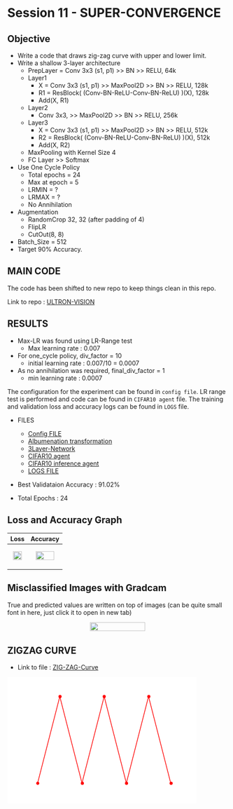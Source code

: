 # Session 11 - SUPER-CONVERGENCE

## Objective

- Write a code that draws zig-zag curve with upper and lower limit.
- Write a shallow 3-layer architecture
    - PrepLayer = Conv 3x3 (s1, p1) >> BN >> RELU, 64k
    - Layer1
        - X = Conv 3x3 (s1, p1) >> MaxPool2D >> BN >> RELU, 128k
        - R1 = ResBlock( (Conv-BN-ReLU-Conv-BN-ReLU) )(X), 128k
        - Add(X, R1)
    - Layer2
        - Conv 3x3, >> MaxPool2D >> BN >> RELU, 256k
    - Layer3
        - X = Conv 3x3 (s1, p1) >> MaxPool2D >> BN >> RELU, 512k
        - R2 = ResBlock( (Conv-BN-ReLU-Conv-BN-ReLU) )(X), 512k
        - Add(X, R2)
    - MaxPooling with Kernel Size 4
    - FC Layer >> Softmax
- Use One Cycle Policy
    - Total epochs = 24
    - Max at epoch = 5
    - LRMIN = ?
    - LRMAX = ?
    - No Annihilation
- Augmentation
    - RandomCrop 32, 32 (after padding of 4)
    - FlipLR
    - CutOut(8, 8)
- Batch_Size = 512
- Target 90% Accuracy.

## MAIN CODE

The code has been shifted to new repo to keep things clean in this repo.

Link to repo : [ULTRON-VISION](https://github.com/myselfHimanshu/ultron-vision/tree/session-11)

## RESULTS

- Max-LR was found using LR-Range test
    - Max learning rate : 0.007
- For one_cycle policy, div_factor = 10
    - initial learning rate : 0.007/10 = 0.0007
- As no annihilation was required, final_div_factor = 1
    - min learning rate : 0.0007

The configuration for the experiment can be found in `config file`. LR range test is performed and code can be found in `CIFAR10 agent` file. The training and validation loss and accuracy logs can be found in `LOGS` file.

- FILES
    - [Config FILE](https://github.com/myselfHimanshu/ultron-vision/blob/session-11/experiments/cifar10_session11-exp-002/summaries/config.txt)
    - [Albumenation transformation](https://github.com/myselfHimanshu/ultron-vision/blob/session-11/infdata/transformation/cifar10_tf.py)
    - [3Layer-Network](https://github.com/myselfHimanshu/ultron-vision/blob/session-11/networks/threelayer_net.py)
    - [CIFAR10 agent](https://github.com/myselfHimanshu/ultron-vision/blob/session-11/agents/cifar10_agent.py)
    - [CIFAR10 inference agent](https://github.com/myselfHimanshu/ultron-vision/blob/session-11/inference/cifar_iagent.py)
    - [LOGS FILE](https://github.com/myselfHimanshu/ultron-vision/blob/session-11/experiments/cifar10_session11-exp-002/logs/exp_debug.log)

- Best Validataion Accuracy : 91.02%
- Total Epochs : 24

## Loss and Accuracy Graph

|Loss|Accuracy|
|--|--|
|<p align="center"><img width="80%" height="80%" src="https://github.com/myselfHimanshu/ultron-vision/raw/session-11/experiments/cifar10_session11-exp-002/stats/accuracy.png"/></p>|<p align="center"><img width="80%" height="80%" src="https://github.com/myselfHimanshu/ultron-vision/raw/session-11/experiments/cifar10_session11-exp-002/stats/loss.png"/></p>|

## Misclassified Images with Gradcam

True and predicted values are written on top of images (can be quite small font in here, just click it to open in new tab)

<p align="center">
  <img width="50%" height="50%" src="https://github.com/myselfHimanshu/ultron-vision/raw/session-11/experiments/cifar10_session11-exp-002/stats/misclassified_imgs.png"/>
</p>

## ZIGZAG CURVE

- Link to file : [ZIG-ZAG-Curve]()

![](https://github.com/myselfHimanshu/ai-vision-program/raw/master/Session-11/zigzag_curve/zigzag_curve.png)
    

